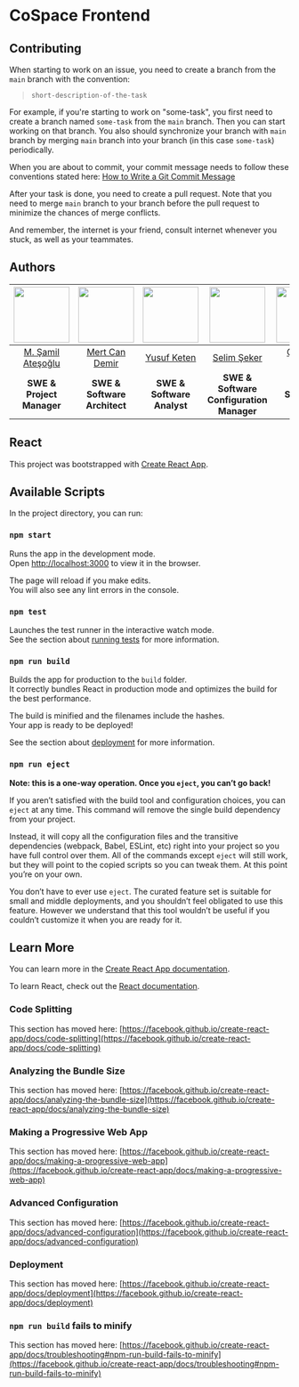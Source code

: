 # CoSpace Frontend 


## Contributing

When starting to work on an issue, you need to create a branch from the `main` branch with the convention:

> `short-description-of-the-task`<br>

For example, if you're starting to work on "some-task", you first need to create a branch named `some-task` from the `main` branch. Then you can start working on that branch. You also should synchronize your branch with `main` branch by merging `main` branch into your branch (in this case `some-task`) periodically.

When you are about to commit, your commit message needs to follow these conventions stated here: [How to Write a Git Commit Message](https://chris.beams.io/posts/git-commit/)   

After your task is done, you need to create a pull request. Note that you need to merge `main` branch to your branch before the pull request to minimize the chances of merge conflicts. 

And remember, the internet is your friend, consult internet whenever you stuck, as well as your teammates.

## Authors


| <center> <img src="https://avatars.githubusercontent.com/u/16795283?s=400&u=4dbb99bbe652bc560fe113d400118373cc27980a&v=4" width="100"/></center> | <img src="https://avatars.githubusercontent.com/u/29679552?s=400&u=842d738be93cf0f725bd0b27d4dc4687930e41b4&v=4" width="100"/> | <img src="https://avatars.githubusercontent.com/u/26020675?s=400&u=21d660029292a2e2fb653a40e142b646670038a1&v=4" width="100"/> | <img src="https://avatars.githubusercontent.com/u/44788355?s=400&u=3c8a1a0c10768db805f85957365d4e1ed6aa01cd&v=4" width="100"/> | <img src="https://avatars.githubusercontent.com/u/45719739?s=400&u=3c1b2aee90357fe687ef525a73217aec2db94dc7&v=4" width="100"/> |
| --- | --- | --- | -- | -- |
| <center>[M. Şamil Ateşoğlu](https://github.com/shamilatesoglu) </center> | <center>[Mert Can Demir](https://github.com/validatedev)</center> | <center>[Yusuf Keten](https://github.com/yusufketen) </center> | <center>[Selim Şeker](https://github.com/selimseker) </center> |  <center>[Çağatay Yiğit](https://github.com/cagatayyigit) </center> |
| <center>**SWE & Project Manager** </center> | <center>**SWE & Software Architect** </center> | <center>**SWE & Software Analyst** </center> | <center>**SWE & Software Configuration Manager** </center> | <center>**SWE & Software Tester** </center>  |


## React

This project was bootstrapped with [Create React App](https://github.com/facebook/create-react-app).

## Available Scripts

In the project directory, you can run:

### `npm start`

Runs the app in the development mode.\
Open [http://localhost:3000](http://localhost:3000) to view it in the browser.

The page will reload if you make edits.\
You will also see any lint errors in the console.

### `npm test`

Launches the test runner in the interactive watch mode.\
See the section about [running tests](https://facebook.github.io/create-react-app/docs/running-tests) for more information.

### `npm run build`

Builds the app for production to the `build` folder.\
It correctly bundles React in production mode and optimizes the build for the best performance.

The build is minified and the filenames include the hashes.\
Your app is ready to be deployed!

See the section about [deployment](https://facebook.github.io/create-react-app/docs/deployment) for more information.

### `npm run eject`

**Note: this is a one-way operation. Once you `eject`, you can’t go back!**

If you aren’t satisfied with the build tool and configuration choices, you can `eject` at any time. This command will remove the single build dependency from your project.

Instead, it will copy all the configuration files and the transitive dependencies (webpack, Babel, ESLint, etc) right into your project so you have full control over them. All of the commands except `eject` will still work, but they will point to the copied scripts so you can tweak them. At this point you’re on your own.

You don’t have to ever use `eject`. The curated feature set is suitable for small and middle deployments, and you shouldn’t feel obligated to use this feature. However we understand that this tool wouldn’t be useful if you couldn’t customize it when you are ready for it.

## Learn More

You can learn more in the [Create React App documentation](https://facebook.github.io/create-react-app/docs/getting-started).

To learn React, check out the [React documentation](https://reactjs.org/).

### Code Splitting

This section has moved here: [https://facebook.github.io/create-react-app/docs/code-splitting](https://facebook.github.io/create-react-app/docs/code-splitting)

### Analyzing the Bundle Size

This section has moved here: [https://facebook.github.io/create-react-app/docs/analyzing-the-bundle-size](https://facebook.github.io/create-react-app/docs/analyzing-the-bundle-size)

### Making a Progressive Web App

This section has moved here: [https://facebook.github.io/create-react-app/docs/making-a-progressive-web-app](https://facebook.github.io/create-react-app/docs/making-a-progressive-web-app)

### Advanced Configuration

This section has moved here: [https://facebook.github.io/create-react-app/docs/advanced-configuration](https://facebook.github.io/create-react-app/docs/advanced-configuration)

### Deployment

This section has moved here: [https://facebook.github.io/create-react-app/docs/deployment](https://facebook.github.io/create-react-app/docs/deployment)

### `npm run build` fails to minify

This section has moved here: [https://facebook.github.io/create-react-app/docs/troubleshooting#npm-run-build-fails-to-minify](https://facebook.github.io/create-react-app/docs/troubleshooting#npm-run-build-fails-to-minify)
